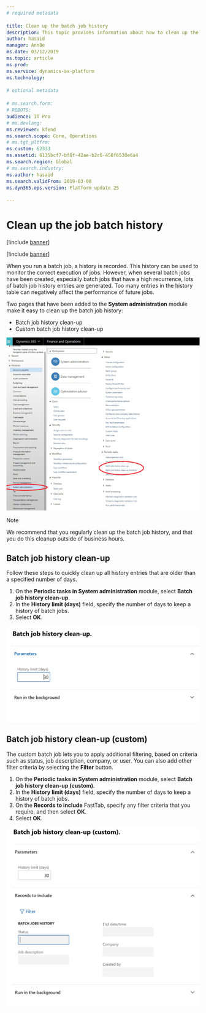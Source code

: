 ```yaml
---
# required metadata

title: Clean up the batch job history 
description: This topic provides information about how to clean up the batch job history in Microsoft Dynamics 365 for Finance and Operations.
author: hasaid
manager: AnnBe
ms.date: 03/12/2019
ms.topic: article
ms.prod: 
ms.service: dynamics-ax-platform
ms.technology: 

# optional metadata

# ms.search.form: 
# ROBOTS: 
audience: IT Pro
# ms.devlang: 
ms.reviewer: kfend
ms.search.scope: Core, Operations
# ms.tgt_pltfrm: 
ms.custom: 62333
ms.assetid: 6135bcf7-bf8f-42ae-b2c6-458f6538e6a4
ms.search.region: Global
# ms.search.industry: 
ms.author: hasaid
ms.search.validFrom: 2019-03-08
ms.dyn365.ops.version: Platform update 25

---
```


# Clean up the job batch history

[!include [banner](../includes/banner.md)]

[!include [banner](../includes/preview-banner.md)]

When you run a batch job, a history is recorded. This history can be used to monitor the correct execution of jobs. However, when several batch jobs have been created, especially batch jobs that have a high recurrence, lots of batch job history entries are generated. Too many entries in the history table can negatively affect the performance of future jobs.

Two pages that have been added to the **System administration** module make it easy to clean up the batch job history:

- Batch job history clean-up
- Custom batch job history clean-up

![Periodic tasks in System administration](./media/Menu-Cleanup.png)

> [!NOTE]
> We recommend that you regularly clean up the batch job history, and that you do this cleanup outside of business hours.

## Batch job history clean-up

Follow these steps to quickly clean up all history entries that are older than a specified number of days.

1. On the **Periodic tasks in System administration** module, select **Batch job history clean-up**.
2. In the **History limit (days)** field, specify the number of days to keep a history of batch jobs.
3. Select **OK**.

![Regular job](./media/batch-cleanup-regular.png)

## Batch job history clean-up (custom)

The custom batch job lets you to apply additional filtering, based on criteria such as status, job description, company, or user. You can also add other filter criteria by selecting the **Filter** button.

1. On the **Periodic tasks in System administration** module, select **Batch job history clean-up (custom)**.
2. In the **History limit (days)** field, specify the number of days to keep a history of batch jobs.
3. On the **Records to include** FastTab, specify any filter criteria that you require, and then select **OK**.
4. Select **OK**.

![Custom job](./media/batch-cleanup-custom.png)
